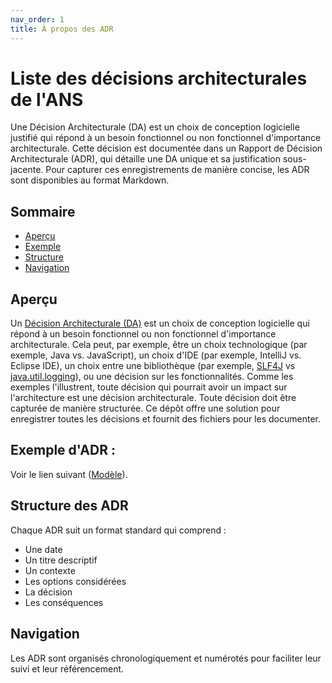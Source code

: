 ```yaml
---
nav_order: 1
title: À propos des ADR
---
```

<!-- markdownlint-disable MD025 -->
# Liste des décisions architecturales de l'ANS

Une Décision Architecturale (DA) est un choix de conception logicielle justifié qui répond à un besoin fonctionnel ou non fonctionnel d'importance architecturale.
Cette décision est documentée dans un Rapport de Décision Architecturale (ADR), qui détaille une DA unique et sa justification sous-jacente.
Pour capturer ces enregistrements de manière concise, les ADR sont disponibles au format Markdown.

## Sommaire

* [Aperçu](#aperçu)
* [Exemple](#exemple-d-adr)
* [Structure](#structure-des-adr)
* [Navigation](#navigation)

## Aperçu

Un [Décision Architecturale (DA)](https://en.wikipedia.org/wiki/Architectural_decision) est un choix de conception logicielle qui répond à un besoin fonctionnel ou non fonctionnel d'importance architecturale.
Cela peut, par exemple, être un choix technologique (par exemple, Java vs. JavaScript), un choix d'IDE (par exemple, IntelliJ vs. Eclipse IDE), un choix entre une bibliothèque (par exemple, [SLF4J](https://www.slf4j.org/) vs [java.util.logging](https://docs.oracle.com/javase/8/docs/api/java/util/logging/package-summary.html)), ou une décision sur les fonctionnalités.
Comme les exemples l'illustrent, toute décision qui pourrait avoir un impact sur l'architecture est une décision architecturale.
Toute décision doit être capturée de manière structurée. Ce dépôt offre une solution pour enregistrer toutes les décisions et fournit des fichiers pour les documenter.

## Exemple d'ADR : 
Voir le lien suivant ([Modèle](https://github.com/ansforge/ans-architecture-adr/blob/main/template/adr-template.md)).

## Structure des ADR

Chaque ADR suit un format standard qui comprend :
- Une date
- Un titre descriptif
- Un contexte
- Les options considérées
- La décision
- Les conséquences

## Navigation

Les ADR sont organisés chronologiquement et numérotés pour faciliter leur suivi et leur référencement.